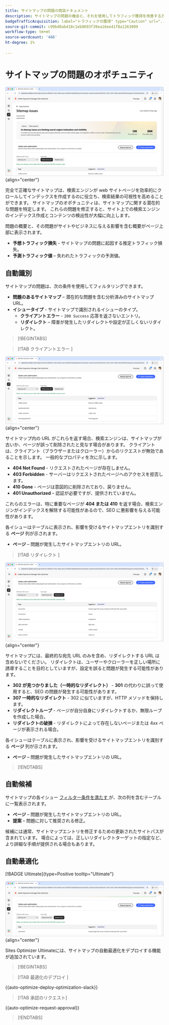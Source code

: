 ```yaml
---
title: サイトマップの問題の商談ドキュメント
description: サイトマップの問題の機会と、それを使用してトラフィック獲得を改善する方法について説明します。
badgeTrafficAcquisition: label="トラフィックの獲得" type="Caution" url="../../opportunity-types/traffic-acquisition.md" tooltip="トラフィックの獲得"
source-git-commit: c99bd0ab418c1eb0693f39ea16ee41f8a1263099
workflow-type: tm+mt
source-wordcount: '486'
ht-degree: 1%

---
```



# サイトマップの問題のオポチュニティ

![ サイトマップに関する問題のオポチュニティ ](./assets/sitemap-issues/hero.png){align="center"}

完全で正確なサイトマップは、検索エンジンが web サイトページを効率的にクロールしてインデックスを作成するのに役立ち、検索結果の可視性を高めることができます。 サイトマップのオポチュニティは、サイトマップに関する潜在的な問題を特定します。 これらの問題を修正すると、サイト上での検索エンジンのインデックス作成とコンテンツの検出性が大幅に向上します。

問題の概要と、その問題がサイトやビジネスに与える影響を含む概要がページ上部に表示されます。

* **予想トラフィック損失** - サイトマップの問題に起因する推定トラフィック損失。
* **予測トラフィック値** – 失われたトラフィックの予測値。

## 自動識別

サイトマップの問題は、次の条件を使用してフィルタリングできます。

* **問題のあるサイトマップ** – 潜在的な問題を含む分析済みのサイトマップ URL。
* **イシュータイプ** - サイトマップで識別されるイシューのタイプ。
   * **クライアントエラー** - `200 Success` 応答を返さないエントリ。
   * **リダイレクト** – 障害が発生したリダイレクトや設定が正しくないリダイレクト。

>[!BEGINTABS]

>[!TAB  クライアントエラー ]

![ サイトマップのクライアントエラーの自動識別 ](./assets/sitemap-issues/auto-identify-client-errors.png){align="center"}

サイトマップ内の URL がこれらを返す場合、検索エンジンは、サイトマップが古いか、ページが誤って削除されたと見なす場合があります。 クライアントは、クライアント（ブラウザーまたはクローラー）からのリクエストが無効であることを示します。 一般的なプロパティを次に示します。

* **404 Not Found** - リクエストされたページが存在しません。
* **403 Forbidden** - サーバーはリクエストされたページへのアクセスを拒否します。
* **410 Gone** - ページは意図的に削除されており、戻りません。
* **401 Unauthorized** – 認証が必要ですが、提供されていません。

これらのエラーは、特に重要なページが **404 または 410** を返す場合、検索エンジンがインデックスを解除する可能性があるので、SEO に悪影響を与える可能性があります。

各イシューはテーブルに表示され、影響を受けるサイトマップエントリを識別する **ページ** 列が示されます。

* **ページ** – 問題が発生したサイトマップエントリの URL。

>[!TAB  リダイレクト ]

![ サイトマップのクライアントエラーの自動識別 ](./assets/sitemap-issues/auto-identify-redirects.png){align="center"}

サイトマップには、最終的な宛先 URL のみを含め、リダイレクトする URL は含めないでください。 リダイレクトは、ユーザーやクローラーを正しい場所に誘導することを目的としていますが、設定を誤ると問題が発生する可能性があります。

* **302 が見つかりました（一時的なリダイレクト）** - **301** の代わりに誤って使用すると、SEO の問題が発生する可能性があります。
* **307 一時的なリダイレクト** - 302 に似ていますが、HTTP メソッドを保持します。
* **リダイレクトループ** - ページが自分自身にリダイレクトするか、無限ループを作成した場合。
* **リダイレクトの破損** - リダイレクトによって存在しないページまたは 4xx ページが表示される場合。

各イシューはテーブルに表示され、影響を受けるサイトマップエントリを識別する **ページ** 列が示されます。

* **ページ** – 問題が発生したサイトマップエントリの URL。

>[!ENDTABS]

## 自動候補

サイトマップの各イシュー [ フィルター条件を満たす ](#auto-identify) が、次の列を含むテーブルに一覧表示されます。

* **ページ** – 問題が発生したサイトマップエントリの URL。
* **提案** – 問題に対して推奨される修正。

候補には通常、サイトマップエントリを修正するための更新されたサイトパスが含まれています。 場合によっては、正しいリダイレクトターゲットの指定など、より詳細な手順が提供される場合もあります。

## 自動最適化

[!BADGE Ultimate]{type=Positive tooltip="Ultimate"}

![ サイトマップの問題を自動最適化 ](./assets/sitemap-issues/auto-optimize.png){align="center"}

Sites Optimizer Ultimateには、サイトマップの自動最適化をデプロイする機能が追加されています。

>[!BEGINTABS]

>[!TAB  最適化のデプロイ ]

{{auto-optimize-deploy-optimization-slack}}

>[!TAB 承認のリクエスト]

{{auto-optimize-request-approval}}

>[!ENDTABS]

